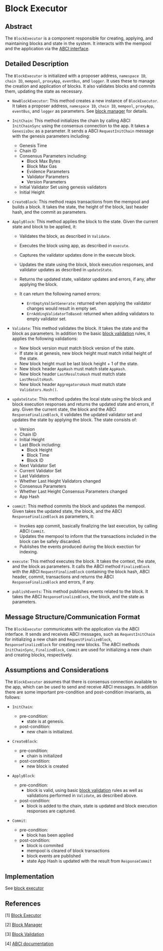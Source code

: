 # Block Executor

## Abstract

The `BlockExecutor` is a component responsible for creating, applying, and maintaining blocks and state in the system. It interacts with the mempool and the application via the [ABCI interface].

## Detailed Description

The `BlockExecutor` is initialized with a proposer address, `namespace ID`, `chain ID`, `mempool`, `proxyApp`, `eventBus`, and `logger`. It uses these to manage the creation and application of blocks. It also validates blocks and commits them, updating the state as necessary.

- `NewBlockExecutor`: This method creates a new instance of `BlockExecutor`. It takes a proposer address, `namespace ID`, `chain ID`, `mempool`, `proxyApp`, `eventBus`, and `logger` as parameters. See [block manager] for details.

- `InitChain`: This method initializes the chain by calling ABCI `InitChainSync` using the consensus connection to the app. It takes a `GenesisDoc` as a parameter. It sends a ABCI `RequestInitChain` message with the genesis parameters including:
  - Genesis Time
  - Chain ID
  - Consensus Parameters including:
    - Block Max Bytes
    - Block Max Gas
    - Evidence Parameters
    - Validator Parameters
    - Version Parameters
  - Initial Validator Set using genesis validators
  - Initial Height

- `CreateBlock`: This method reaps transactions from the mempool and builds a block. It takes the state, the height of the block, last header hash, and the commit as parameters.

- `ApplyBlock`: This method applies the block to the state. Given the current state and block to be applied, it:
  - Validates the block, as described in `Validate`.
  - Executes the block using app, as described in `execute`.
  - Captures the validator updates done in the execute block.
  - Updates the state using the block, block execution responses, and validator updates as described in `updateState`.
  - Returns the updated state, validator updates and errors, if any, after applying the block.
  - It can return the following named errors:

    - `ErrEmptyValSetGenerate`: returned when applying the validator changes would result in empty set.
    - `ErrAddingValidatorToBased`: returned when adding validators to empty validator set.

- `Validate`: This method validates the block. It takes the state and the block as parameters. In addition to the basic [block validation] rules, it applies the following validations:

  - New block version must match block version of the state.
  - If state is at genesis, new block height must match initial height of the state.
  - New block height must be last block height + 1 of the state.
  - New block header `AppHash` must match state `AppHash`.
  - New block header `LastResultsHash` must match state `LastResultsHash`.
  - New block header `AggregatorsHash` must match state `Validators.Hash()`.

- `updateState`: This method updates the local state using the block and block execution responses and returns the updated state and errors, if any. Given the current state, the block and the ABCI `ResponseFinalizeBlock`, it validates the updated validator set and updates the state by applying the block. The state consists of:
  - Version
  - Chain ID
  - Initial Height
  - Last Block including:
    - Block Height
    - Block Time
    - Block ID
  - Next Validator Set
  - Current Validator Set
  - Last Validators
  - Whether Last Height Validators changed
  - Consensus Parameters
  - Whether Last Height Consensus Parameters changed
  - App Hash

- `commit`: This method commits the block and updates the mempool. Given takes the updated state, the block, and the ABCI `ResponseFinalizeBlock` as parameters, it:
  - Invokes app commit, basically finalizing the last execution, by  calling ABCI `Commit`.
  - Updates the mempool to inform that the transactions included in the block can be safely discarded.
  - Publishes the events produced during the block exection for indexing.

- `execute`: This method executes the block. It takes the context, the state, and the block as parameters. It calls the ABCI method `FinalizeBlock` with the ABCI `RequestFinalizeBlock` containing the block hash, ABCI header, commit, transactions and returns the ABCI `ResponseFinalizeBlock` and errors, if any.

- `publishEvents`: This method publishes events related to the block. It takes the ABCI `ResponseFinalizeBlock`, the block, and the state as parameters.

## Message Structure/Communication Format

The `BlockExecutor` communicates with the application via the ABCI interface. It sends and receives ABCI messages, such as `RequestInitChain` for initializing a new chain and `RequestFinalizeBlock`, `ResponseFinalizeBlock` for creating new blocks. The ABCI methods `InitChainSync`, `FinalizeBlock`, `Commit` are used for initializing a new chain and creating blocks, respectively.

## Assumptions and Considerations

The `BlockExecutor` assumes that there is consensus connection available to the app, which can be used to send and receive ABCI messages. In addition there are some important pre-condition and post-condition invariants, as follows:

- `InitChain`:
  - pre-condition:
    - state is at genesis.
  - post-condition:
    - new chain is initialized.

- `CreateBlock`:
  - pre-condition:
    - chain is initialized
  - post-condition:
    - new block is created

- `ApplyBlock`:
  - pre-condition:
    - block is valid, using basic [block validation] rules as well as validations performed in `Validate`, as described above.
  - post-condition:
    - block is added to the chain, state is updated and block execution responses are captured.

- `Commit`:
  - pre-condition:
    - block has been applied
  - post-condition:
    - block is commited
    - mempool is cleared of block transactions
    - block events are published
    - state App Hash is updated with the result from `ResponseCommit`

## Implementation

See [block executor]

## References

[1] [Block Executor][block executor]

[2] [Block Manager][block manager]

[3] [Block Validation][block validation]

[4] [ABCI documentation][ABCI interface]

[block executor]: https://github.com/rollkit/rollkit/blob/v0.11.x/state/executor.go
[block manager]: https://github.com/rollkit/rollkit/blob/v0.11.x/block/block-manager.md
[block validation]: https://github.com/rollkit/rollkit/blob/v0.11.x/types/block_spec.md
[ABCI interface]: https://github.com/cometbft/cometbft/blob/main/spec/abci/abci%2B%2B_basic_concepts.md
